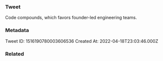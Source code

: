 ### Tweet
Code compounds, which favors founder-led engineering teams.

### Metadata
Tweet ID: 1516190780003606536
Created At: 2022-04-18T23:03:46.000Z

### Related

